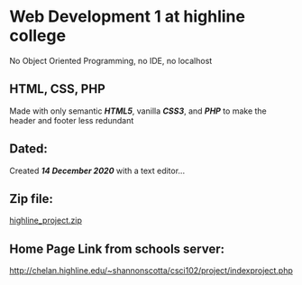 # Web Development 1 at highline college
No Object Oriented Programming, no IDE, no localhost

## HTML, CSS, PHP
Made with only semantic ***HTML5***, vanilla ***CSS3***, and ***PHP*** to make the header and footer less redundant

## Dated: 
Created ***14 December 2020*** with a text editor...

## Zip file:
[highline_project.zip](https://github.com/shannonscotta/first-website/files/8195910/highline_project.zip)

## Home Page Link from schools server:
http://chelan.highline.edu/~shannonscotta/csci102/project/indexproject.php


<!-- Contact Page:
http://chelan.highline.edu/~shannonscotta/csci102/project/contactproject.php -->

<!-- Image Map:
http://chelan.highline.edu/~shannonscotta/csci102/project/locationproject.php -->

<!-- Table Page:
http://chelan.highline.edu/~shannonscotta/csci102/project/financeproject.php -->

<!-- Widget Page: (Widgets are on the footer of every page)
http://chelan.highline.edu/~shannonscotta/csci102/project/mediaproject.php -->


<!-- URL of Zip File as back up:
http://chelan.highline.edu/~shannonscotta/csci102/projectzip/shannonscott.zip -->
